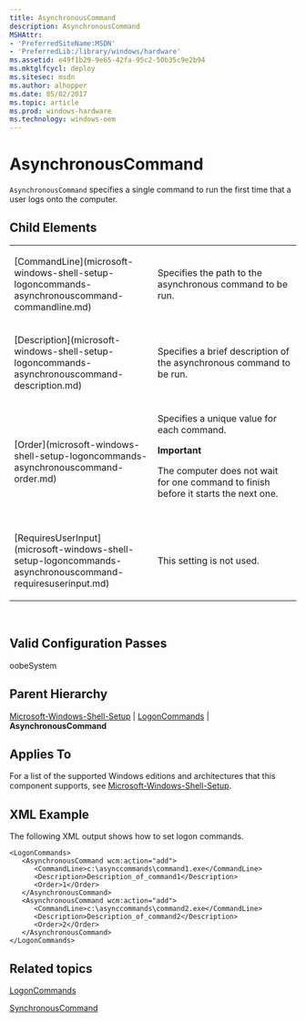 ```yaml
---
title: AsynchronousCommand
description: AsynchronousCommand
MSHAttr:
- 'PreferredSiteName:MSDN'
- 'PreferredLib:/library/windows/hardware'
ms.assetid: e49f1b29-9e65-42fa-95c2-50b35c9e2b94
ms.mktglfcycl: deploy
ms.sitesec: msdn
ms.author: alhopper
ms.date: 05/02/2017
ms.topic: article
ms.prod: windows-hardware
ms.technology: windows-oem
---
```


# AsynchronousCommand


`AsynchronousCommand` specifies a single command to run the first time that a user logs onto the computer.

## Child Elements


<table>
<colgroup>
<col width="50%" />
<col width="50%" />
</colgroup>
<tbody>
<tr class="odd">
<td><p>[CommandLine](microsoft-windows-shell-setup-logoncommands-asynchronouscommand-commandline.md)</p></td>
<td><p>Specifies the path to the asynchronous command to be run.</p></td>
</tr>
<tr class="even">
<td><p>[Description](microsoft-windows-shell-setup-logoncommands-asynchronouscommand-description.md)</p></td>
<td><p>Specifies a brief description of the asynchronous command to be run.</p></td>
</tr>
<tr class="odd">
<td><p>[Order](microsoft-windows-shell-setup-logoncommands-asynchronouscommand-order.md)</p></td>
<td><p>Specifies a unique value for each command.</p>
<div class="alert">
<strong>Important</strong>  
<p>The computer does not wait for one command to finish before it starts the next one.</p>
</div>
<div>
 
</div></td>
</tr>
<tr class="even">
<td><p>[RequiresUserInput](microsoft-windows-shell-setup-logoncommands-asynchronouscommand-requiresuserinput.md)</p></td>
<td><p>This setting is not used.</p></td>
</tr>
</tbody>
</table>

 

## Valid Configuration Passes


oobeSystem

## Parent Hierarchy


[Microsoft-Windows-Shell-Setup](microsoft-windows-shell-setup.md) | [LogonCommands](microsoft-windows-shell-setup-logoncommands.md) | **AsynchronousCommand**

## Applies To


For a list of the supported Windows editions and architectures that this component supports, see [Microsoft-Windows-Shell-Setup](microsoft-windows-shell-setup.md).

## XML Example


The following XML output shows how to set logon commands.

```
<LogonCommands>
   <AsynchronousCommand wcm:action="add">
      <CommandLine>c:\asynccommands\command1.exe</CommandLine>
      <Description>Description_of_command1</Description>
      <Order>1</Order>
   </AsynchronousCommand>
   <AsynchronousCommand wcm:action="add">
      <CommandLine>c:\asynccommands\command2.exe</CommandLine>
      <Description>Description_of_command2</Description>
      <Order>2</Order>
   </AsynchronousCommand>
</LogonCommands>
```

## Related topics


[LogonCommands](microsoft-windows-shell-setup-logoncommands.md)

[SynchronousCommand](microsoft-windows-shell-setup-firstlogoncommands-synchronouscommand.md)

 

 







